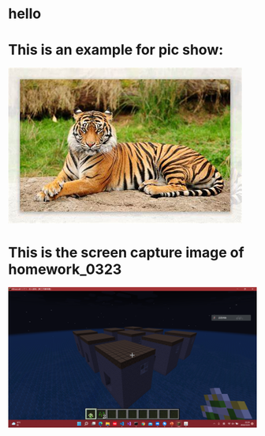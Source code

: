 # hello

# This is an example for pic show:

![](https://github.com/ophwsjtu18/ohw22s/blob/main/OIP-C.jpg)

# This is the screen capture image of homework_0323

![](https://github.com/ophwsjtu18/ohw22s/blob/main/wf/image/hw1_capture.png)
